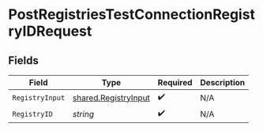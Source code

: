 # PostRegistriesTestConnectionRegistryIDRequest


## Fields

| Field                                                        | Type                                                         | Required                                                     | Description                                                  |
| ------------------------------------------------------------ | ------------------------------------------------------------ | ------------------------------------------------------------ | ------------------------------------------------------------ |
| `RegistryInput`                                              | [shared.RegistryInput](../../models/shared/registryinput.md) | :heavy_check_mark:                                           | N/A                                                          |
| `RegistryID`                                                 | *string*                                                     | :heavy_check_mark:                                           | N/A                                                          |